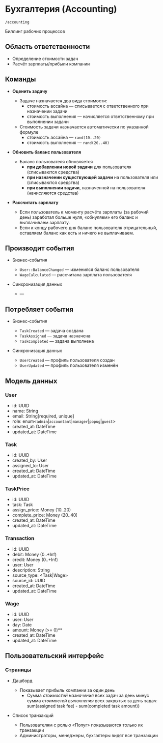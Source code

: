 # Бухгалтерия (Accounting)

`/accounting`

Биллинг рабочих процессов

## Область ответственности

- Определение стоимости задач
- Расчёт зарплаты/прибыли компании

## Команды

- **Оценить задачу**
  - Задаче назначается два вида стоимости:
    - стоимость ассайна — списывается с ответственного при назначении задачи
    - стоимость выполнения — начисляется ответственному при выполнении задачи
  - Стоимость задачи назначается автоматически по указанной формуле
    - стоимость ассайна — `rand(10..20)`
    - стоимость выполнения — `rand(20..40)`

- **Обновить баланс пользователя**
  - Баланс пользователя обновляется
    - **при добавлении новой задачи** для пользователя (списываются средства)
    - **при назначении существующей задачи** на пользователя или (списываются средства)
    - **при выполнении задачи**, назначенной на пользователя (начисляются средства)

- **Рассчитать зарплату**
  - Если пользователь к моменту расчёта зарплаты (за рабочий день) заработал больше нуля, «обнуляем» его баланс и выплачиваем зарплату. 
  - Если к концу рабочего дня баланс пользователя отрицательный, оставляем баланс как есть и ничего не выплачиваем.

## Производит события

  - Бизнес-события
    - `User::BalanceChanged` — изменился баланс пользователя 
    - `WageCalculated` — рассчитана зарплата пользователя

  - Синхронизация данных    
    - —

## Потребляет события

  - Бизнес-события
    - `TaskCreated` — задача создана
    - `TaskAssigned` — задача назначена
    - `TaskCompleted` — задача выполнена

  - Синхронизация данных
    - `UserCreated` — профиль пользователя создан
    - `UserUpdated` — профиль пользователя изменён    

## Модель данных

### User

- id: UUID
- name: String
- email: String[required, unique]
- role: enum\<`admin`|`accountant`|`manager`|`popug`|`guest`>
- created\_at: DateTime
- updated\_at: DateTime

### Task 

- id: UUID
- created\_by: User
- assigned\_to: User
- created\_at: DateTime
- updated\_at: DateTime

### TaskPrice

- id: UUID
- task: Task
- assign\_price: Money (10..20)
- complete\_price: Money (20..40)
- created\_at: DateTime
- updated\_at: DateTime

### Transaction

- id: UUID
- debit: Money (0..+Inf)
- credit: Money (0..+Inf)
- user: User
- description: String
- source_type: \<Task|Wage>
- source_id: UUID
- created\_at: DateTime
- updated\_at: DateTime

### Wage

- id: UUID
- user: User
- day: Date
- amount: Money (>= 0)**
- created\_at: DateTime
- updated\_at: DateTime

## Пользовательский интерфейс

### Страницы

- Дашборд
  - Показывает прибыль компании за один день
    - Сумма _стоимостей назначения_ всех задач за день минус сумма _стоимостей выполнения_ всех закрытых за день задач: \
      sum(assigned task fee) - sum(completed task amount))

- Список транзакций
  - Пользователям с ролью «Попуг» показываются только их транзакции
  - Администраторы, менеджеры, бухгалтеры видят все транзакции
